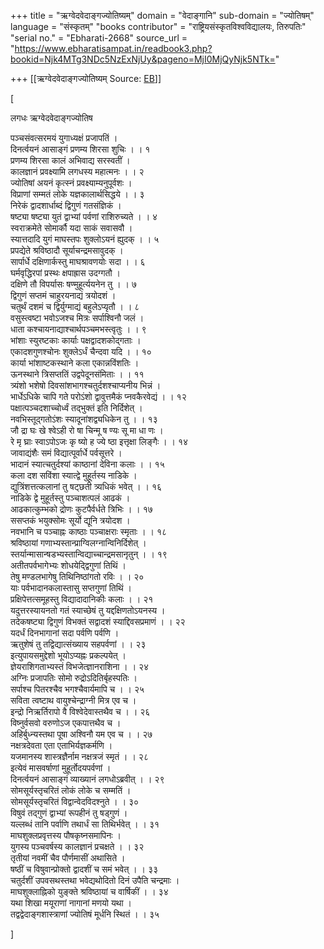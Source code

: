 +++
title = "ऋग्वेदवेदाङ्गज्योतिष्यम्"
domain = "वेदाङ्गानि"
sub-domain = "ज्योतिषम्"
language = "संस्कृतम्"
"books contributor" = "राष्ट्रियसंस्कृतविश्वविद्यालयः, तिरुपतिः"
"serial no." = "Ebharati-2668"
source_url = "https://www.ebharatisampat.in/readbook3.php?bookid=Njk4MTg3NDc5NzExNjUy&pageno=MjI0MjQyNjk5NTk="

+++
[[ऋग्वेदवेदाङ्गज्योतिष्यम्	Source: [EB](https://www.ebharatisampat.in/readbook3.php?bookid=Njk4MTg3NDc5NzExNjUy&pageno=MjI0MjQyNjk5NTk=)]]

\[



लगधः ऋग्वेदवेदाङ्गज्योतिष

पञ्चसंवत्सरमयं युगाध्यक्षं प्रजापतिं ।  
दिनर्त्वयनं आसाङ्गं प्रणम्य शिरसा शुचिः । । १  
प्रणम्य शिरसा कालं अभिवाद्य सरस्वतीं ।  
कालज्ञानं प्रवक्ष्यामि लगधस्य महात्मनः । । २  
ज्योतिषां अयनं कृत्स्नं प्रवक्ष्याम्यनुपूर्वशः ।  
विप्राणां सम्मतं लोके यज्ञकालार्थसिद्धये । । ३  
निरेकं द्वादशार्धाब्दं द्विगुणं गतसंज्ञिकं ।  
षष्ट्या षष्ट्या युतं द्वाभ्यां पर्वणां राशिरुच्यते । । ४  
स्वराक्रमेते सोमार्कौ यदा साकं सवासवौ ।  
स्यात्तदादि युगं माघस्तपः शुक्लोऽयनं ह्युदक् । । ५  
प्रपद्येते श्रविष्ठादौ सूर्याचन्द्रमसावुदक् ।  
सार्पार्धे दक्षिणार्कस्तु माघश्रावणयोः सदा । । ६  
घर्मवृद्धिरपां प्रस्थः क्षपाह्रास उदग्गतौ ।  
दक्षिणे तौ विपर्यासः षण्मुहूर्त्ययनेन तु । । ७  
द्विगुणं सप्तमं चाहुरयनाद्यं त्रयोदशं ।  
चतुर्थं दशमं च द्विर्युग्माद्यं बहुलेऽप्यृतौ । । ८  
वसुस्त्वष्टा भवोऽजश्च मित्रः सर्पाश्विनौ जलं ।  
धाता कश्चायनाद्याश्चार्थपञ्चमभस्त्वृतुः । । ९  
भांशाः स्युरष्टकाः कार्याः पक्षद्वादशकोद्गताः ।  
एकादशगुणश्चोनः शुक्लेऽर्धं चैन्दवा यदि । । १०  
कार्या भांशाष्टकस्थाने कला एकान्नविंशतिः ।  
ऊनस्थाने त्रिसप्ततिं उद्वपेदूनसंमिताः । । ११  
त्र्यंशो भशेषो दिवसांशभागश्चतुर्दशश्चाप्यनीय भिन्नं ।  
भार्धेऽधिके चापि गते परोऽंशो द्वावुत्तमैकं प्नवकैरवेद्यं । । १२  
पक्षात्पञ्चदशाच्चोर्ध्वं तद्भुक्तं इति निर्दिशेत् ।  
नवभिस्तूद्गतोऽंशः स्यादूनांशद्व्यधिकेन तु । । १३  
जौ द्रा घः खे श्वेऽही रो षा चिन्मू ष ण्यः सू मा धा णः ।  
रे मृ घ्राः स्वाऽपोऽजः कृ ष्यो ह ज्ये ष्ठा इत्तृक्षा लिङ्गैः । । १४  
जावाद्यंशैः समं विद्यात्पूर्वार्धे पर्वसूत्तरे ।  
भादानं स्यात्चतुर्दश्यां काष्ठानां देविना कलाः । । १५  
कला दश सविंशा स्यात्द्वे मुहूर्तस्य नाडिके ।  
द्युत्रिंशत्तत्कलानां तु षट्छती त्र्यधिकं भवेत् । । १६  
नाडिके द्वे मुहूर्तस्तु पञ्चाशत्पलं आढकं ।  
आढकात्कुम्भको द्रोणः कुटपैर्वर्धते त्रिभिः । । १७  
ससप्तकं भयुक्सोमः सूर्यो द्यूनि त्रयोदश ।  
नवभानि च पञ्चाह्नः काष्ठाः पञ्चाक्षराः स्मृताः । । १८  
श्रविष्ठायां गणाभ्यस्तान्प्राग्विलग्नान्विनिर्दिशेत् ।  
स्तर्यान्मासान्षडभ्यस्तान्विद्याच्चान्द्रमसानृतुन् । । १९  
अतीतपर्वभागेभ्यः शोधयेद्द्विगुणां तिथिं ।  
तेषु मण्डलभागेषु तिथिनिष्ठांगतो रविः । । २०  
याः पर्वभादानकलास्तासु सप्तगुणां तिथिं ।  
प्रक्षिपेत्तत्समूहस्तु विद्यादादानिकीः कलाः । । २१  
यदुत्तरस्यायनतो गतं स्याच्छेषं तु यद्दक्षिणतोऽयनस्य ।  
तदेकषष्ट्या द्विगुणं विभक्तं सद्वादशं स्याद्दिवसप्रमाणं । । २२  
यदर्धं दिनभागानां सदा पर्वणि पर्वणि ।  
ऋतुशेषं तु तद्विद्यात्संख्याय सहपर्वणां । । २३  
इत्युपायसमुद्देशो भूयोऽप्यह्नः प्रकल्पयेत् ।  
ज्ञेयराशिगताभ्यस्तं विभजेत्ज्ञानराशिना । । २४  
अग्निः प्रजापतिः सोमो रुद्रोऽदितिर्बृहस्पतिः ।  
सर्पाश्च पितरश्चैव भगश्चैवार्यमापि च । । २५  
सविता त्वष्टाथ वायुश्चेन्द्राग्नी मित्र एव च ।  
इन्द्रो निऋर्तिरापो वै विश्वेदेवास्तथैव च । । २६  
विष्नुर्वसवो वरुणोऽज एकपात्तथैव च ।  
अहिर्बुध्न्यस्तथा पूषा अश्विनौ यम एव च । । २७  
नक्षत्रदेवता एता एताभिर्यज्ञकर्मणि ।  
यजमानस्य शास्त्रज्ञैर्नाम नक्षत्रजं स्मृतं । । २८  
इत्येवं मासवर्षाणां मुहूर्तोदयपर्वणां ।  
दिनर्त्वयनं आसाङ्गं व्याख्यानं लगधोऽब्रवीत् । । २९  
सोमसूर्यस्तृचरितं लोकं लोके च सम्मतिं ।  
सोमसूर्यस्तृचरितं विद्वान्वेदविदश्नुते । । ३०  
विषुवं तद्गुणं द्वाभ्यां रूपहीनं तु षड्गुणं ।  
यल्लब्धं तानि पर्वाणि तथार्धं सा तिथिर्भवेत् । । ३१  
माघशुक्लप्रवृत्तस्य पौषकृष्नसमापिनः ।  
युगस्य पञ्चवर्षस्य कालज्ञानं प्रचक्षते । । ३२  
तृतीयां नवमीं चैव पौर्णमासीं अथासिते ।  
षष्ठीं च विषुवान्प्रोक्तो द्वादशीं च समं भवेत् । । ३३  
चतुर्दशीं उपवसथस्तथा भवेद्यथोदितो दिनं उपैति चन्द्रमाः ।  
माघशुक्लाह्निको युङ्क्ते श्रविष्ठायां च वार्षिकीं । । ३४  
यथा शिखा मयूराणां नागानां मणयो यथा ।  
तद्वद्वेदाङ्गशास्त्राणां ज्योतिषं मूर्धनि स्थितं । । ३५  



\]
